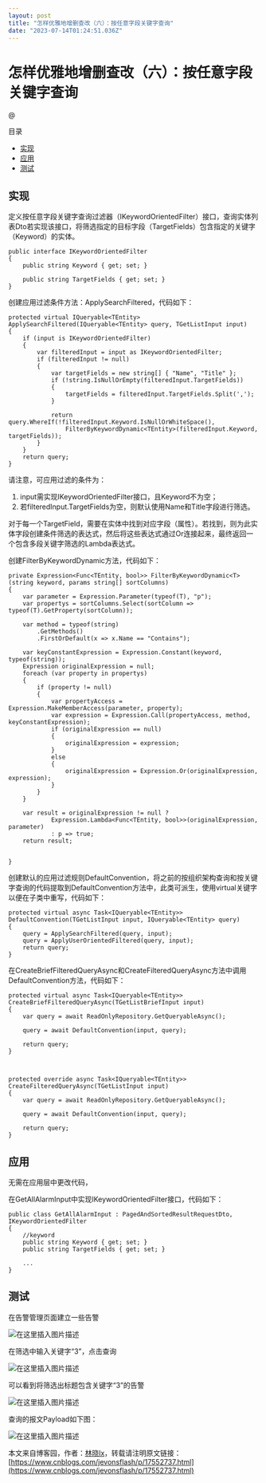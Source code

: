 ```yaml
---
layout: post
title: "怎样优雅地增删查改（六）：按任意字段关键字查询"
date: "2023-07-14T01:24:51.036Z"
---
```

怎样优雅地增删查改（六）：按任意字段关键字查询
=======================

@

目录

*   [实现](#实现)
*   [应用](#应用)
*   [测试](#测试)

实现
--

定义按任意字段关键字查询过滤器（IKeywordOrientedFilter）接口，查询实体列表Dto若实现该接口，将筛选指定的目标字段（TargetFields）包含指定的关键字（Keyword）的实体。

    public interface IKeywordOrientedFilter
    {
        public string Keyword { get; set; }
    
        public string TargetFields { get; set; }
    }
    
    

创建应用过滤条件方法：ApplySearchFiltered，代码如下：

    protected virtual IQueryable<TEntity> ApplySearchFiltered(IQueryable<TEntity> query, TGetListInput input)
    {
        if (input is IKeywordOrientedFilter)
        {
            var filteredInput = input as IKeywordOrientedFilter;
            if (filteredInput != null)
            {
                var targetFields = new string[] { "Name", "Title" };
                if (!string.IsNullOrEmpty(filteredInput.TargetFields))
                {
                    targetFields = filteredInput.TargetFields.Split(',');
                }
    
                return query.WhereIf(!filteredInput.Keyword.IsNullOrWhiteSpace(),
                    FilterByKeywordDynamic<TEntity>(filteredInput.Keyword, targetFields));
            }
        }
        return query;
    }
    

请注意，可应用过滤的条件为：

1.  input需实现IKeywordOrientedFilter接口，且Keyword不为空；
2.  若filteredInput.TargetFields为空，则默认使用Name和Title字段进行筛选。

对于每一个TargetField，需要在实体中找到对应字段（属性）。若找到，则为此实体字段创建条件筛选的表达式，然后将这些表达式通过Or连接起来，最终返回一个包含多段关键字筛选的Lambda表达式。

创建FilterByKeywordDynamic方法，代码如下：

    private Expression<Func<TEntity, bool>> FilterByKeywordDynamic<T>(string keyword, params string[] sortColumns)
    {
        var parameter = Expression.Parameter(typeof(T), "p");
        var propertys = sortColumns.Select(sortColumn => typeof(T).GetProperty(sortColumn));
    
        var method = typeof(string)
            .GetMethods()
            .FirstOrDefault(x => x.Name == "Contains");
    
        var keyConstantExpression = Expression.Constant(keyword, typeof(string));
        Expression originalExpression = null;
        foreach (var property in propertys)
        {
            if (property != null)
            {
                var propertyAccess = Expression.MakeMemberAccess(parameter, property);
                var expression = Expression.Call(propertyAccess, method, keyConstantExpression);
                if (originalExpression == null)
                {
                    originalExpression = expression;
                }
                else
                {
                    originalExpression = Expression.Or(originalExpression, expression);
                }
            }
        }
    
        var result = originalExpression != null ?
                Expression.Lambda<Func<TEntity, bool>>(originalExpression, parameter)
                : p => true;
        return result;
    
    
    }
    
    

创建默认的应用过滤规则DefaultConvention，将之前的按组织架构查询和按关键字查询的代码提取到DefaultConvention方法中，此类可派生，使用virtual关键字以便在子类中重写，代码如下：

    protected virtual async Task<IQueryable<TEntity>> DefaultConvention(TGetListInput input, IQueryable<TEntity> query)
    {
        query = ApplySearchFiltered(query, input);
        query = ApplyUserOrientedFiltered(query, input);
        return query;
    }
    

在CreateBriefFilteredQueryAsync和CreateFilteredQueryAsync方法中调用DefaultConvention方法，代码如下：

    protected virtual async Task<IQueryable<TEntity>> CreateBriefFilteredQueryAsync(TGetListBriefInput input)
    {
        var query = await ReadOnlyRepository.GetQueryableAsync();
    
        query = await DefaultConvention(input, query);
    
        return query;
    }
    
    
    
    protected override async Task<IQueryable<TEntity>> CreateFilteredQueryAsync(TGetListInput input)
    {
        var query = await ReadOnlyRepository.GetQueryableAsync();
    
        query = await DefaultConvention(input, query);
    
        return query;
    }
    
    
    

应用
--

无需在应用层中更改代码，

在GetAllAlarmInput中实现IKeywordOrientedFilter接口，代码如下：

    public class GetAllAlarmInput : PagedAndSortedResultRequestDto,   IKeywordOrientedFilter
    {
        //keyword
        public string Keyword { get; set; }
        public string TargetFields { get; set; }
    
        ...
    }
    
    

测试
--

在告警管理页面建立一些告警

![在这里插入图片描述](https://img2023.cnblogs.com/blog/644861/202307/644861-20230714085325263-537602565.png)

在筛选中输入关键字“3”，点击查询

![在这里插入图片描述](https://img2023.cnblogs.com/blog/644861/202307/644861-20230714085325600-74014648.png)

可以看到将筛选出标题包含关键字“3”的告警

![在这里插入图片描述](https://img2023.cnblogs.com/blog/644861/202307/644861-20230714085325245-453436407.png)

查询的报文Payload如下图：

![在这里插入图片描述](https://img2023.cnblogs.com/blog/644861/202307/644861-20230714085325535-66028390.png)

本文来自博客园，作者：[林晓lx](https://www.cnblogs.com/jevonsflash/)，转载请注明原文链接：[https://www.cnblogs.com/jevonsflash/p/17552737.html](https://www.cnblogs.com/jevonsflash/p/17552737.html)